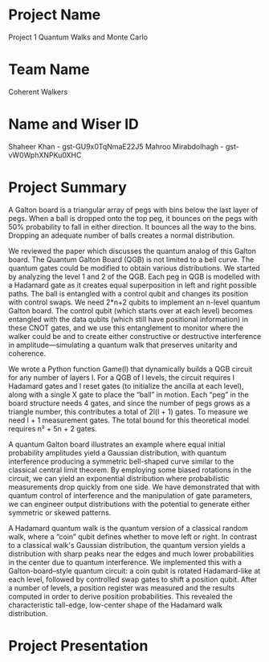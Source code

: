 # Project Name
Project 1
Quantum Walks and Monte Carlo

# Team Name
Coherent Walkers

# Name and Wiser ID
Shaheer Khan - gst-GU9x0TqNmaE22J5
Mahroo Mirabdolhagh  - gst-vW0WphXNPKu0XHC

# Project Summary
A Galton board is a triangular array of pegs with bins below the last layer of pegs. When a ball is dropped onto the top peg, it bounces on the pegs with 50% probability to fall in either direction. It bounces all the way to the bins. Dropping an adequate number of balls creates a normal distribution.

We reviewed the paper which discusses the quantum analog of this Galton board. The Quantum Galton Board (QGB) is not limited to a bell curve. The quantum gates could be modified to obtain various distributions. We started by analyzing the level 1 and 2 of the QGB. Each peg in QGB is modelled with a Hadamard gate as it creates equal superposition in left and right possible paths. The ball is entangled with a control qubit and changes its position with control swaps. We need 2*n+2 qubits to implement an n-level quantum Galton board. The control qubit (which starts over at each level) becomes entangled with the data qubits (which still have positional information) in these CNOT gates, and we use this entanglement to monitor where the walker could be and to create either constructive or destructive interference in amplitude—simulating a quantum walk that preserves unitarity and coherence.

We wrote a Python function Game(l) that dynamically builds a QGB circuit for any number of layers l. For a QGB of l levels, the circuit requires l Hadamard gates and l reset gates (to initialize the ancilla at each level), along with a single X gate to place the “ball” in motion. Each “peg” in the board structure needs 4 gates, and since the number of pegs grows as a triangle number, this contributes a total of 2l(l + 1) gates. To measure we need l + 1 measurement gates. The total bound for this theoretical model requires n² + 5n + 2 gates.

A quantum Galton board illustrates an example where equal initial probability amplitudes yield a Gaussian distribution, with quantum interference producing a symmetric bell-shaped curve similar to the classical central limit theorem. By employing some biased rotations in the circuit, we can yield an exponential distribution where probabilistic measurements drop quickly from one side. We have demonstrated that with quantum control of interference and the manipulation of gate parameters, we can engineer output distributions with the potential to generate either symmetric or skewed patterns.

A Hadamard quantum walk is the quantum version of a classical random walk, where a “coin” qubit defines whether to move left or right. In contrast to a classical walk's Gaussian distribution, the quantum version yields a distribution with sharp peaks near the edges and much lower probabilities in the center due to quantum interference. We implemented this with a Galton-board–style quantum circuit: a coin qubit is rotated Hadamard-like at each level, followed by controlled swap gates to shift a position qubit. After a number of levels, a position register was measured and the results computed in order to derive position probabilities. This revealed the characteristic tall-edge, low-center shape of the Hadamard walk distribution.



# Project Presentation


